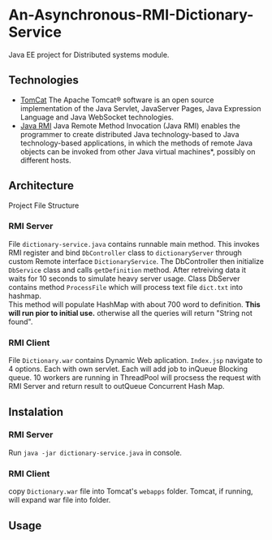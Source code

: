 # An-Asynchronous-RMI-Dictionary-Service
Java EE project for Distributed systems module.

## Technologies
- [TomCat](https://tomcat.apache.org/) The Apache Tomcat® software is an open source implementation of the Java Servlet, JavaServer Pages, Java Expression Language and Java WebSocket technologies.
- [Java RMI](http://www.oracle.com/technetwork/java/javase/tech/index-jsp-136424.html#close) Java Remote Method Invocation (Java RMI) enables the programmer to create distributed Java technology-based to Java technology-based applications, in which the methods of remote Java objects can be invoked from other Java virtual machines*, possibly on different hosts. 

## Architecture
Project File Structure

### RMI Server

File `dictionary-service.java` contains runnable main method. This invokes RMI register and bind `DbController` class to `dictionaryServer` through custom Remote interface `DictionaryService`.
The DbController then initialize `DbService` class and calls `getDefinition` method. After retreiving data it waits for 10 seconds to simulate heavy server usage.
Class DbServer contains method `ProcessFile` which will process text file `dict.txt` into hashmap.  
This method will populate HashMap with about 700 word to definition. **This will run pior to initial use.** otherwise all the queries will return "String not found".

### RMI Client

File `Dictionary.war` contains Dynamic Web aplication. `Index.jsp` navigate to 4 options. Each with own servlet. Each will add job to inQueue Blocking queue. 10 workers are running in ThreadPool will procsess the request with RMI Server and return result to outQueue Concurrent Hash Map.


## Instalation

### RMI Server

Run `java -jar dictionary-service.java` in console.

### RMI Client

copy `Dictionary.war` file into Tomcat's `webapps` folder. Tomcat, if running, will expand war file into folder.

## Usage
